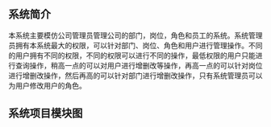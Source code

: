 ##  系统简介  
本系统主要模仿公司管理员管理公司的部门，岗位，角色和员工的系统。系统管理员拥有本系统最大的权限，可以针对部门、岗位、角色和用户进行管理操作。不同的用户拥有不同的权限，不同的权限可以进行不同的操作，最低权限的用户只能进行查询操作，稍高一点的可以对用户进行增删改等操作，再高一点的可以针对岗位进行增删改操作，然后再高的可以针对部门进行增删改操作，只有系统管理员可以为用户修改用户的角色。
##  系统项目模块图 
